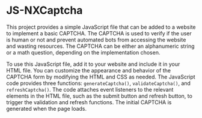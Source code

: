 # JS-NXCaptcha

This project provides a simple JavaScript file that can be added to a website to implement a basic CAPTCHA. The CAPTCHA is used to verify if the user is human or not and prevent automated bots from accessing the website and wasting resources. The CAPTCHA can be either an alphanumeric string or a math question, depending on the implementation chosen.

To use this JavaScript file, add it to your website and include it in your HTML file. You can customize the appearance and behavior of the CAPTCHA form by modifying the HTML and CSS as needed. The JavaScript code provides three functions: `generateCaptcha()`, `validateCaptcha()`, and `refreshCaptcha()`. The code attaches event listeners to the relevant elements in the HTML file, such as the submit button and refresh button, to trigger the validation and refresh functions. The initial CAPTCHA is generated when the page loads.
